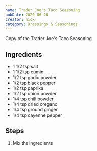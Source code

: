 ```yaml
---
name: Trader Joe's Taco Seasoning
pubDate: 2020-06-20
creator: nick
category: Dressings & Seasonings
---
```

Copy of the Trader Joe's Taco Seasoning

## Ingredients
- 1 1/2 tsp salt
- 1 1/2 tsp cumin
- 1/2 tsp garlic powder
- 1/2 tsp black pepper
- 1/2 tsp paprika
- 1/2 tsp onion powder
- 1/4 tsp chili powder
- 1/4 tsp dried oregano
- 1/4 tsp ground ginger
- 1/4 tsp cayenne pepper

## Steps
1. Mix the ingredients